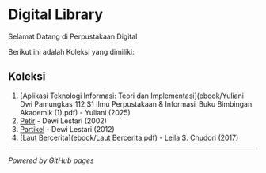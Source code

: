 # Digital Library

Selamat Datang di Perpustakaan Digital 

Berikut ini adalah Koleksi yang dimiliki: 

## Koleksi
1. [Aplikasi Teknologi Informasi: Teori dan Implementasi](ebook/Yuliani Dwi Pamungkas_112 S1 Ilmu Perpustakaan & Informasi_Buku Bimbingan Akademik (1).pdf) - Yuliani (2025)
2. [Petir](ebook/Petir.pdf) - Dewi Lestari (2002)
3. [Partikel](ebook/Partikel.pdf) - Dewi Lestari (2012)
4. [Laut Bercerita](ebook/Laut Bercerita.pdf) - Leila S. Chudori (2017)


   
---

*Powered by GitHub pages*
